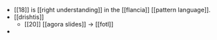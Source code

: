 - [[18]] is [[right understanding]] in the [[flancia]] [[pattern language]].
- [[drishtis]]
  - [[20]] [[agora slides]] -> [[fotl]]
-
